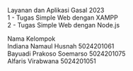 Layanan dan Aplikasi Gasal 2023   
1 - Tugas Simple Web dengan XAMPP  
2 - Tugas Simple Web dengan Node.js  

Nama Kelompok    
Indiana Namaul Husnah  5024201061  
Bayuadi Prakoso Soemarso  5024201075  
Alfaris Virabwana  5024201051  
